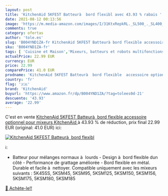 ```yaml
---
layout: post
title: 'KitchenAid 5KFE5T Batteurà  bord flexibl avec 43.93 % rabais '
date: 2021-08-12 00:13:56
image: 'https://m.media-amazon.com/images/I/31KtxRepkRL._SL500_._SL400_.jpg'
comments: true
category: ofertas
author: 'tole.es'
slug: 'B004YND1ZA-fr KitchenAid 5KFE5T Batteurà bord flexible accessoire...'
sku: 'B004YND1ZA-fr'
tags: [ 'Cuisine et Maison','Mixeurs, batteurs et robots multifonctions','Petit électroménager','Robots multifonctions','Robots ménagers','kitchenaid', ]
actualPrice: 22.99 EUR
currency: EUR
price: 22.99
comparePrice: 41.0 EUR
prodname: 'KitchenAid 5KFE5T Batteurà  bord flexible  accessoire optionnel pour mixeurs KitchenAid '
country: 'fr'
flag: '🇫🇷'
brand: 'KitchenAid'
buyurl: 'https://www.amazon.fr/dp/B004YND1ZA/?tag=tolees0d-21'
descuento: '43.93'
average: '22.99'
---
```


C'est en vente [KitchenAid 5KFE5T Batteurà  bord flexible  accessoire optionnel pour mixeurs KitchenAid ](https://www.amazon.fr/dp/B004YND1ZA/?tag=tolees0d-21)  à  43.93 % de réduction, prix final  22.99 EUR (original: 41.0 EUR) ici:

[![KitchenAid 5KFE5T Batteurà  bord flexibl](https://m.media-amazon.com/images/I/31KtxRepkRL._SL500_._SL400_.jpg)](https://www.amazon.fr/dp/B004YND1ZA/?tag=tolees0d-21)

ℹ️:

- Batteur pour mélanges normaux à  lourds - Design à  bord flexible dun côté - Performance de grattage améliorée - Bord flexible en métal. Durable et facile à  nettoyer. Compatible uniquement avec les mixeurs suivants : 5K45SS, 5KSM45, 5KSM95, 5KSM125, 5KSM150, 5KSM156, 5KSM175, 5KSM180, 5KSM185

[🛒 Achète-le!!](https://www.amazon.fr/dp/B004YND1ZA/?tag=tolees0d-21)
